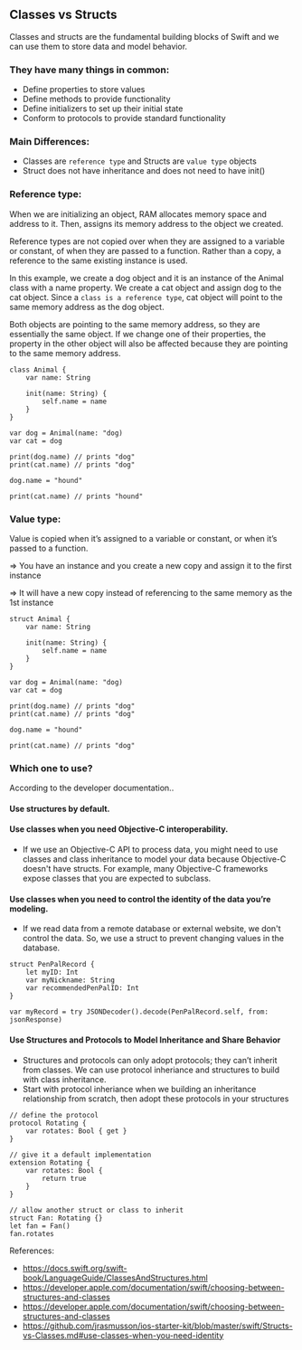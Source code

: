 ## Classes vs Structs

Classes and structs are the fundamental building blocks of Swift and we can use them to store data and model behavior. 

### They have many things in common:
- Define properties to store values 
- Define methods to provide functionality 
- Define initializers to set up their initial state
- Conform to protocols to provide standard functionality 

### Main Differences:
- Classes are `reference type` and Structs are `value type` objects
- Struct does not have inheritance and does not need to have init()

### Reference type: 
When we are initializing an object, RAM allocates memory space and address to it. Then, assigns its memory address to the object we created.

Reference types are not copied over when they are assigned to a variable or constant, of when they are passed to a function. Rather than a copy, a reference to the same existing instance is used.

In this example, we create a dog object and it is an instance of the Animal class with a name property. We create a cat object and assign dog to the cat object. Since a `class is a reference type`, cat object will point to the same memory address as the dog object. 

Both objects are pointing to the same memory address, so they are essentially the same object. If we change one of their properties, the property in the other object will also be affected because they are pointing to the same memory address.

```
class Animal {
	var name: String

	init(name: String) { 
		self.name = name
	}
}

var dog = Animal(name: "dog)
var cat = dog

print(dog.name) // prints "dog"
print(cat.name) // prints "dog"

dog.name = "hound"

print(cat.name) // prints "hound"
```

### Value type: 

Value is copied when it’s assigned to a variable or constant, or when it’s passed to a function.

=> You have an instance and you create a new copy and assign it to the first instance

=> It will have a new copy instead of referencing to the same memory as the 1st instance


```
struct Animal {
	var name: String

	init(name: String) { 
		self.name = name
	}
}

var dog = Animal(name: "dog)
var cat = dog

print(dog.name) // prints "dog"
print(cat.name) // prints "dog"

dog.name = "hound"

print(cat.name) // prints "dog"
```

### Which one to use?

According to the developer documentation..

#### Use structures by default.

#### Use classes when you need Objective-C interoperability.
- If we use an Objective-C API to process data, you might need to use classes and class inheritance to model your data because Objective-C doesn't have structs. For example, many Objective-C frameworks expose classes that you are expected to subclass.

#### Use classes when you need to control the identity of the data you’re modeling.
- If we read data from a remote database or external website, we don't control the data. So, we use a struct to prevent changing values in the database.

```
struct PenPalRecord {
    let myID: Int
    var myNickname: String
    var recommendedPenPalID: Int
}

var myRecord = try JSONDecoder().decode(PenPalRecord.self, from: jsonResponse)
```

#### Use Structures and Protocols to Model Inheritance and Share Behavior

- Structures and protocols can only adopt protocols; they can’t inherit from classes. We can use protocol inheriance and structures to build with class inheritance. 
- Start with protocol inheriance when we building an inheritance relationship from scratch, then adopt these protocols in your structures

```
// define the protocol
protocol Rotating {
    var rotates: Bool { get }
}

// give it a default implementation
extension Rotating {
    var rotates: Bool {
        return true
    }
}

// allow another struct or class to inherit
struct Fan: Rotating {}
let fan = Fan()
fan.rotates
```


References:
- https://docs.swift.org/swift-book/LanguageGuide/ClassesAndStructures.html
- https://developer.apple.com/documentation/swift/choosing-between-structures-and-classes
- https://developer.apple.com/documentation/swift/choosing-between-structures-and-classes
- https://github.com/jrasmusson/ios-starter-kit/blob/master/swift/Structs-vs-Classes.md#use-classes-when-you-need-identity


